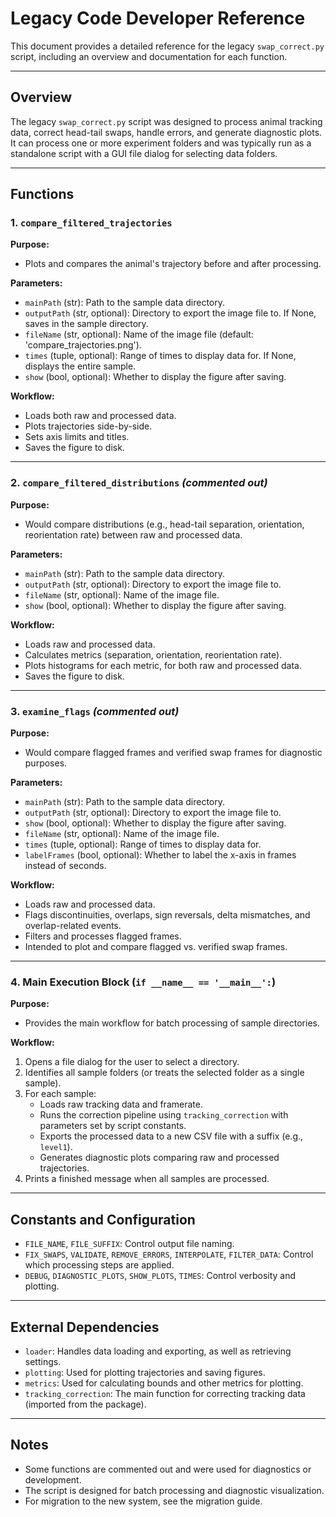 # Legacy Code Developer Reference

This document provides a detailed reference for the legacy `swap_correct.py` script, including an overview and documentation for each function.

---

## Overview

The legacy `swap_correct.py` script was designed to process animal tracking data, correct head-tail swaps, handle errors, and generate diagnostic plots. It can process one or more experiment folders and was typically run as a standalone script with a GUI file dialog for selecting data folders.

---

## Functions

### 1. `compare_filtered_trajectories`
**Purpose:**
- Plots and compares the animal's trajectory before and after processing.

**Parameters:**
- `mainPath` (str): Path to the sample data directory.
- `outputPath` (str, optional): Directory to export the image file to. If None, saves in the sample directory.
- `fileName` (str, optional): Name of the image file (default: 'compare_trajectories.png').
- `times` (tuple, optional): Range of times to display data for. If None, displays the entire sample.
- `show` (bool, optional): Whether to display the figure after saving.

**Workflow:**
- Loads both raw and processed data.
- Plots trajectories side-by-side.
- Sets axis limits and titles.
- Saves the figure to disk.

---

### 2. `compare_filtered_distributions` *(commented out)*
**Purpose:**
- Would compare distributions (e.g., head-tail separation, orientation, reorientation rate) between raw and processed data.

**Parameters:**
- `mainPath` (str): Path to the sample data directory.
- `outputPath` (str, optional): Directory to export the image file to.
- `fileName` (str, optional): Name of the image file.
- `show` (bool, optional): Whether to display the figure after saving.

**Workflow:**
- Loads raw and processed data.
- Calculates metrics (separation, orientation, reorientation rate).
- Plots histograms for each metric, for both raw and processed data.
- Saves the figure to disk.

---

### 3. `examine_flags` *(commented out)*
**Purpose:**
- Would compare flagged frames and verified swap frames for diagnostic purposes.

**Parameters:**
- `mainPath` (str): Path to the sample data directory.
- `outputPath` (str, optional): Directory to export the image file to.
- `show` (bool, optional): Whether to display the figure after saving.
- `fileName` (str, optional): Name of the image file.
- `times` (tuple, optional): Range of times to display data for.
- `labelFrames` (bool, optional): Whether to label the x-axis in frames instead of seconds.

**Workflow:**
- Loads raw and processed data.
- Flags discontinuities, overlaps, sign reversals, delta mismatches, and overlap-related events.
- Filters and processes flagged frames.
- Intended to plot and compare flagged vs. verified swap frames.

---

### 4. Main Execution Block (`if __name__ == '__main__':`)
**Purpose:**
- Provides the main workflow for batch processing of sample directories.

**Workflow:**
1. Opens a file dialog for the user to select a directory.
2. Identifies all sample folders (or treats the selected folder as a single sample).
3. For each sample:
   - Loads raw tracking data and framerate.
   - Runs the correction pipeline using `tracking_correction` with parameters set by script constants.
   - Exports the processed data to a new CSV file with a suffix (e.g., `level1`).
   - Generates diagnostic plots comparing raw and processed trajectories.
4. Prints a finished message when all samples are processed.

---

## Constants and Configuration

- `FILE_NAME`, `FILE_SUFFIX`: Control output file naming.
- `FIX_SWAPS`, `VALIDATE`, `REMOVE_ERRORS`, `INTERPOLATE`, `FILTER_DATA`: Control which processing steps are applied.
- `DEBUG`, `DIAGNOSTIC_PLOTS`, `SHOW_PLOTS`, `TIMES`: Control verbosity and plotting.

---

## External Dependencies

- `loader`: Handles data loading and exporting, as well as retrieving settings.
- `plotting`: Used for plotting trajectories and saving figures.
- `metrics`: Used for calculating bounds and other metrics for plotting.
- `tracking_correction`: The main function for correcting tracking data (imported from the package).

---

## Notes
- Some functions are commented out and were used for diagnostics or development.
- The script is designed for batch processing and diagnostic visualization.
- For migration to the new system, see the migration guide. 